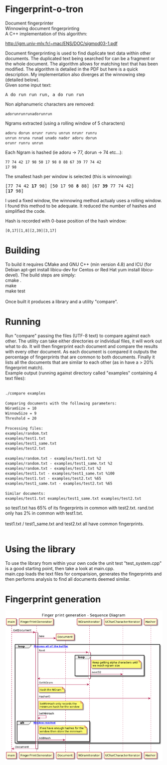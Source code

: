 # Fingerprint-o-tron
Document fingerprinter<br>
Winnowing document fingerprinting<br>
A C++ implementation of this algorithm:

http://igm.univ-mlv.fr/~mac/ENS/DOC/sigmod03-1.pdf

Document fingerprinting is used to find duplicate text data within other documents. The duplicated text being searched for can be a fragment or the whole document. The algorithm allows for matching text that has been modified. The algorithm is detailed in the PDF but here is a quick description. My implementation also diverges at the winnowing step (detailed below).<br>Given some input text:
<pre>
A do run run run, a do run run
</pre>
Non alphanumeric characters are removed:
```
adorunrunrunadorunrun
```
Ngrams extracted (using a rolling window of 5 characters)
```
adoru dorun orunr runru unrun nrunr runru
unrun nruna runad unado nador adoru dorun
orunr runru unrun
```
Each Ngram is hashed (ie adoru -> 77, dorun -> 74 etc...):
```
77 74 42 17 98 50 17 98 8 88 67 39 77 74 42
17 98
```

The smallest hash per window is selected (this is winnowing):
<pre>
[77 74 42 <b>17</b> 98] [50 17 98 <b>8</b> 88] [67 <b>39</b> 77 74 42]
[<b>17</b> 98]
</pre>
I used a fixed window, the winnowing method actualy uses a rolling window. I found this method to be adequate. It reduced the number of hashes and simplified the code.

Hash is recorded with 0-base position of the hash window:
```
[0,17][1,8][2,39][3,17]
```

# Building
To build it requires CMake and GNU C++ (min version 4.8) and ICU (for Debian apt-get install libicu-dev for Centos or Red Hat yum install libicu-devel). The build steps are simply:<br>
cmake .<br>
make<br>
make test<br>
<br>
Once built it produces a library and a utility "compare". 
# Running
Run "compare" passing the files (UTF-8 text) to compare against each other. The utility can take either directories or individual files, it will work out what to do. It will then fingerprint each document and compare the results with every other document. As each document is compared it outputs the percentage of fingerprints that are common to both documents. Finally it lists all the documents that are similar to each other (as in have a > 20% fingerprint match).
<br>
Example output (running against directory called "examples" containing 4 text files):<br>
<br>
```
./compare examples

Comparing documents with the following parameters:
NGramSize = 10
WinnowSize = 9
Threshold = 20

Processing files:
examples/random.txt
examples/test1.txt
examples/test1_same.txt
examples/test2.txt

examples/random.txt - examples/test1.txt %2
examples/random.txt - examples/test1_same.txt %2
examples/random.txt - examples/test2.txt %2
examples/test1.txt - examples/test1_same.txt %100
examples/test1.txt - examples/test2.txt %65
examples/test1_same.txt - examples/test2.txt %65

Similar documents:
examples/test1.txt examples/test1_same.txt examples/test2.txt
```
so test1.txt has 65% of its fingerprints in common with test2.txt. rand.txt only has 2% in common with test1.txt.<br>
<br>
test1.txt / test1_same.txt and test2.txt all have common fingerprints.<br>
<br>
# Using the library
To use the library from within your own code the unit test "test_system.cpp" is a good starting point, then take a look at main.cpp.<br>
main.cpp loads the text files for comparision, generates the fingerprints and then performs analysis to find all documents deemed similar.
# Fingerprint generation
![Finger print generation sequence diagram](uml/fingerprint_generation_seq.png "Generating fingerprints")
